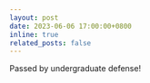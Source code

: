 ```yaml
---
layout: post
date: 2023-06-06 17:00:00+0800
inline: true
related_posts: false
---
```


Passed by undergraduate defense!
